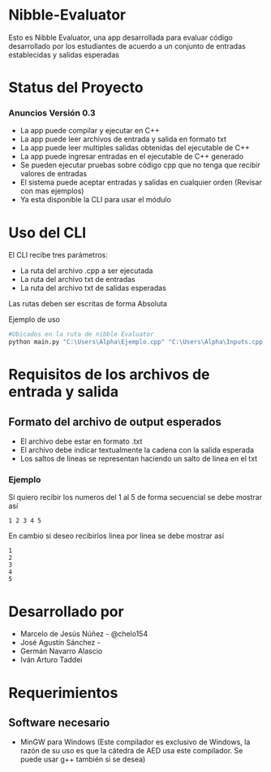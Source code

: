 # Nibble-Evaluator
Esto es Nibble Evaluator, una app desarrollada para evaluar código desarrollado por los estudiantes de acuerdo a un conjunto de entradas establecidas y salidas esperadas

# Status del Proyecto

### Anuncios Versión 0.3

- La app puede compilar y ejecutar en C++
- La app puede leer archivos de entrada y salida en formato txt
- La app puede leer multiples salidas obtenidas del ejecutable de C++
- La app puede ingresar entradas en el ejecutable de C++ generado
- Se pueden ejecutar pruebas sobre código cpp que no tenga que recibir valores de entradas
- El sistema puede aceptar entradas y salidas en cualquier orden (Revisar con mas ejemplos)
- Ya esta disponible la CLI para usar el módulo

# Uso del CLI
El CLI recibe tres parámetros:
- La ruta del archivo .cpp a ser ejecutada
- La ruta del archivo txt de entradas
- La ruta del archivo txt de salidas esperadas

Las rutas deben ser escritas de forma Absoluta

Ejemplo de uso
```sh
#Ubicados en la ruta de nibble Evaluator
python main.py "C:\Users\Alpha\Ejemplo.cpp" "C:\Users\Alpha\Inputs.cpp C:\Users\Alpha\Outputs.cpp"
```


# Requisitos de los archivos de entrada y salida

## Formato del archivo de output esperados
- El archivo debe estar en formato .txt
- El archivo debe indicar textualmente la cadena con la salida esperada
- Los saltos de lineas se representan haciendo un salto de linea en el txt

### Ejemplo
Si quiero recibir los numeros del 1 al 5 de forma secuencial se debe mostrar así

```
1 2 3 4 5
```

En cambio si deseo recibirlos linea por linea se debe mostrar así

```
1
2
3
4
5
```


# Desarrollado por
- Marcelo de Jesús Núñez - @chelo154
- José Agustín Sánchez -
- Germán Navarro Alascio
- Iván Arturo Taddei

# Requerimientos

## Software necesario

- MinGW para Windows (Este compilador es exclusivo de Windows, la razón de su uso es que la cátedra de AED usa este compilador. Se puede usar g++ también si se desea)
